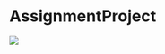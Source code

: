 # AssignmentProject
<a href='http://localhost:8000/jenkins/job/AssignmentReviewToolII/38/'><img src='http://localhost:8000/jenkins/job/AssignmentReviewToolII/38/badge/icon'></a>
